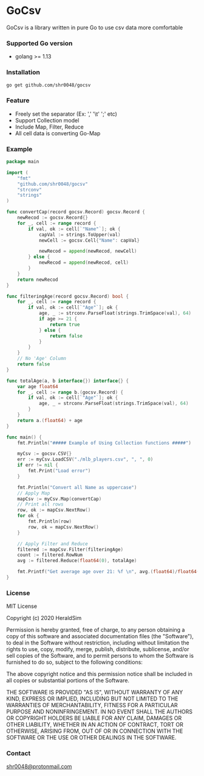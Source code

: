 # GoCsv

GoCsv is a library written in pure Go to use csv data more comfortable

### Supported Go version
- golang >= 1.13

### Installation

```bash
go get github.com/shr0048/gocsv
```

### Feature

- Freely set the separator (Ex: ',' '\t' ';' etc) 
- Support Collection model
- Include Map, Filter, Reduce
- All cell data is converting Go-Map


### Example
```go
package main

import (
	"fmt"
	"github.com/shr0048/gocsv"
	"strconv"
	"strings"
)

func convertCap(record gocsv.Record) gocsv.Record {
	newRecod := gocsv.Record{}
	for _, cell := range record {
		if val, ok := cell[`"Name"`]; ok {
			capVal := strings.ToUpper(val)
			newCell := gocsv.Cell{"Name": capVal}

			newRecod = append(newRecod, newCell)
		} else {
			newRecod = append(newRecod, cell)
		}
	}
	return newRecod
}

func filteringAge(record gocsv.Record) bool {
	for _, cell := range record {
		if val, ok := cell[`"Age"`]; ok {
			age, _ := strconv.ParseFloat(strings.TrimSpace(val), 64)
			if age >= 21 {
				return true
			} else {
				return false
			}
		}
	}
	// No 'Age' Column
	return false
}

func totalAge(a, b interface{}) interface{} {
	var age float64
	for _, cell := range b.(gocsv.Record) {
		if val, ok := cell[`"Age"`]; ok {
			age, _ = strconv.ParseFloat(strings.TrimSpace(val), 64)
		}
	}
	return a.(float64) + age
}

func main() {
	fmt.Println("##### Example of Using Collection functions #####")

	myCsv := gocsv.CSV{}
	err := myCsv.LoadCSV("./mlb_players.csv", ", ", 0)
	if err != nil {
		fmt.Print("Load error")
	}

	fmt.Println("Convert all Name as uppercase")
	// Apply Map
	mapCsv := myCsv.Map(convertCap)
	// Print all rows
	row, ok := mapCsv.NextRow()
	for ok {
		fmt.Println(row)
		row, ok = mapCsv.NextRow()
	}

	// Apply Filter and Reduce
	filtered := mapCsv.Filter(filteringAge)
	count := filtered.RowNum
	avg := filtered.Reduce(float64(0), totalAge)

	fmt.Printf("Get average age over 21: %f \n", avg.(float64)/float64(count))
}
```

### License
MIT License

Copyright (c) 2020 HeraldSim

Permission is hereby granted, free of charge, to any person obtaining a copy
of this software and associated documentation files (the "Software"), to deal
in the Software without restriction, including without limitation the rights
to use, copy, modify, merge, publish, distribute, sublicense, and/or sell
copies of the Software, and to permit persons to whom the Software is
furnished to do so, subject to the following conditions:

The above copyright notice and this permission notice shall be included in all
copies or substantial portions of the Software.

THE SOFTWARE IS PROVIDED "AS IS", WITHOUT WARRANTY OF ANY KIND, EXPRESS OR
IMPLIED, INCLUDING BUT NOT LIMITED TO THE WARRANTIES OF MERCHANTABILITY,
FITNESS FOR A PARTICULAR PURPOSE AND NONINFRINGEMENT. IN NO EVENT SHALL THE
AUTHORS OR COPYRIGHT HOLDERS BE LIABLE FOR ANY CLAIM, DAMAGES OR OTHER
LIABILITY, WHETHER IN AN ACTION OF CONTRACT, TORT OR OTHERWISE, ARISING FROM,
OUT OF OR IN CONNECTION WITH THE SOFTWARE OR THE USE OR OTHER DEALINGS IN THE
SOFTWARE.

### Contact
shr0048@protonmail.com